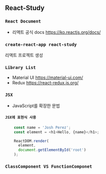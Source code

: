 

## React-Study

### `React Document`
- 리액트 공식 docs https://ko.reactjs.org/docs/

### `create-react-app react-study`
리액트 프로젝트 생성

### `Library List`
- Material UI https://material-ui.com/ 
- Redux https://react-redux.js.org/ 

### `JSX`
- JavaScript를 확장한 문법 

#### `JSX에 표현식 사용`
```javascript
    const name = 'Josh Perez';
    const element = <h1>Hello, {name}</h1>;

    ReactDOM.render(
      element,
      document.getElementById('root')
    );
```
### `ClassComponent VS FunctionComponet`
